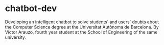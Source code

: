 # chatbot-dev
Developing an intelligent chatbot to solve students' and users' doubts about the Computer Science degree at the Universitat Autònoma de Barcelona.
By Victor Arauzo, fourth year student at the School of Engineering of the same university.
